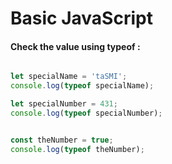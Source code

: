 # Basic JavaScript



#### Check the value using typeof :
```javascript

let specialName = 'taSMI';
console.log(typeof specialName);

let specialNumber = 431;
console.log(typeof specialNumber);


const theNumber = true;
console.log(typeof theNumber);

```

```javascript




```

```javascript




```